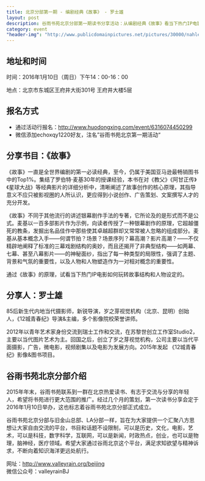 ```yaml
---
title: 北京分部第一期 - 编剧经典《故事》 - 罗士雄
layout: post
description: 谷雨书苑北京分部第一期读书分享活动：从编剧经典《故事》看当下热门IP电影的故事结构与人物设定
category: event
"header-img": "http://www.publicdomainpictures.net/pictures/30000/nahled/film-background-1334067869u9d.jpg"
---
```



## 地址和时间

时间：2016年1月10日（周日）下午14：00-16：00

地点：北京市东城区王府井大街301号 王府井大楼5层

## 报名方式

- 通过活动行报名：<http://www.huodongxing.com/event/6316074450299>
- 微信添加echoxqy1220好友，注名”谷雨书苑北京第一期活动“

## 分享书目：《故事》

《故事》一直是全世界编剧的第一必读经典，至今，仍属于美国亚马逊最畅销图书中的Top1%。集结了罗伯特·麦基30年的授课经验，本书在对《教父》《阿甘正传》《星球大战》等经典影片的详细分析中，清晰阐述了故事创作的核心原理，其指导意义不应只被影视圈的人所认识，更应得到小说创作、广告策划、文案撰写人才的充分开发。

《故事》不同于其他流行的讲述银幕剧作手法的专著，它所论及的是形式而不是公式。麦基以一百多部影片作为示例，向读者传授了一种银幕剧作的原理，它超越僵死的教条，发掘出名品佳作中那些使其卓越超群却又常常被人忽略的组成部分。麦基从基本概念入手——何谓节拍？场景？场景序列？幕高潮？影片高潮？——不仅精辟地阐释了标准的三幕戏剧结构的奥妙，而且还揭开了非典型结构——如两幕、七幕、甚至八幕影片——的神秘面纱，指出了每一种类型的局限性，强调了主题、背景和气氛的重要性，以及人物和人物塑造作为一对相对概念的重要性。

通过《故事》的原理，试看当下热门IP电影如何玩转故事结构和人物设定的。

## 分享人：罗士雄

85后新生代内地当代摄影师，新锐导演，岁之芽视觉机构（北京、昆明）创始人，《12城青春纪》导演&主编，多个影像院校荣誉讲师。

2012年以青年艺术家身份交流到瑞士工作和交流，在苏黎世创立工作室Studio2，主要以当代图片艺术为主。回国之后，创立了岁之芽视觉机构，公司主要以当代平面摄影，广告，微电影，视频剧集以及电影为发展方向。2015年发起 《12城青春纪》影像&图书项目。

## 谷雨书苑北京分部介绍
2015年年末，谷雨书苑联系到一群在北京热爱读书、有志于交流与分享的年轻人，希望将书苑进行更大范围的推广。经过几个月的策划，第一次读书分享会定于2016年1月10日举办，这也标志着谷雨书苑北京分部正式成立。

谷雨书苑北京分部与旧金山总部、LA分部一样，旨在为大家提供一个汇聚八方思想让大家自由交流的平台，书目和话题不设限制，可以是历史，文化，电影，艺术，可以是科技，数字科学，互联网，可以是新闻，时政热点，创业，也可以是物理，脑神经，医疗领域。希望大家通过谷雨北京这个平台，满足求知欲望与精神诉求，不断向着知识海洋更远处航行。

网址：<http://www.valleyrain.org/beijing>  
微信公众号：valleyrainBJ



